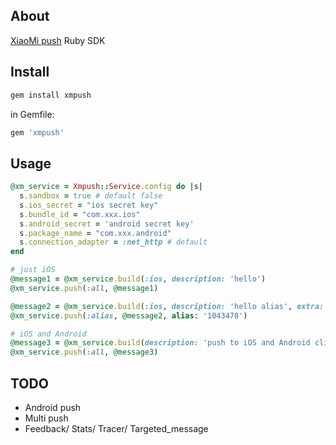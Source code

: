 ## About

[XiaoMi push](http://dev.xiaomi.com/) Ruby SDK

## Install

```ruby
gem install xmpush
```

in Gemfile:

```ruby
gem 'xmpush'
```

## Usage


```ruby
@xm_service = Xmpush::Service.config do |s|
  s.sandbox = true # default false
  s.ios_secret = "ios secret key"
  s.bundle_id = "com.xxx.ios"
  s.android_secret = 'android secret key'
  s.package_name = "com.xxx.android"
  s.connection_adapter = :net_http # default
end

# just iOS
@message1 = @xm_service.build(:ios, description: 'hello')
@xm_service.push(:all, @message1)

@message2 = @xm_service.build(:ios, description: 'hello alias', extra: {pid: 111})
@xm_service.push(:alias, @message2, alias: '1043478')

# iOS and Android
@message3 = @xm_service.build(description: 'push to iOS and Android client')
@xm_service.push(:all, @message3)

```

## TODO

- Android push
- Multi push
- Feedback/ Stats/ Tracer/ Targeted_message

